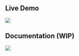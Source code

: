 ## Live Demo

[![](https://d22f1kls6ex9ii.cloudfront.net/doc/atlas-home-v1.png)](https://atlas.vertix.tech)

## Documentation (WIP)

[![](https://d22f1kls6ex9ii.cloudfront.net/doc/doc1.png)](https://doc.vertix.tech)
